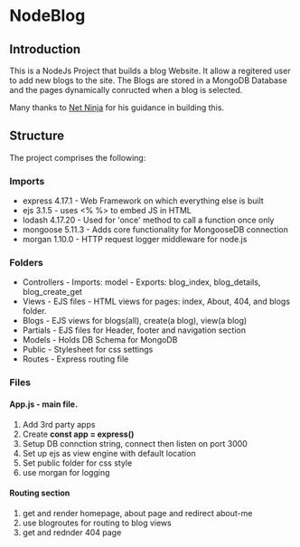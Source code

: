# NodeBlog

## Introduction
This is a NodeJs Project that builds a blog Website.
It allow a regitered user to add new blogs to the site.
The Blogs are stored in a MongoDB Database and the pages dynamically conructed when a blog is selected.

Many thanks to [Net Ninja](https://www.youtube.com/channel/UCW5YeuERMmlnqo4oq8vwUpg) for his guidance in building this.  

## Structure
The project comprises the following:

### Imports
* express 4.17.1 - Web Framework on which everything else is built
* ejs 3.1.5 - uses <% %> to embed JS in HTML
* lodash 4.17.20 - Used for 'once' method to call a function once only
* mongoose 5.11.3 - Adds core functionality for MongooseDB connection
* morgan 1.10.0 - HTTP request logger middleware for node.js

### Folders
* Controllers - Imports: model - Exports: blog_index, blog_details, blog_create_get
* Views - EJS files - HTML views for pages: index, About, 404, and blogs folder.
* Blogs - EJS views for blogs(all), create(a blog), view(a blog)
* Partials - EJS files for Header, footer and navigation section
* Models - Holds DB Schema for MongoDB
* Public - Stylesheet for css settings
* Routes - Express routing file

### Files
#### App.js - main file.
1. Add 3rd party apps
2. Create **const app = express()**
3. Setup DB connction string, connect then listen on port 3000
4. Set up ejs as view engine with default location
5. Set public folder for css style
6. use morgan for logging
#### Routing section
  1. get and render homepage, about page and redirect about-me
  2. use blogroutes for routing to blog views
  3. get and rednder 404 page
